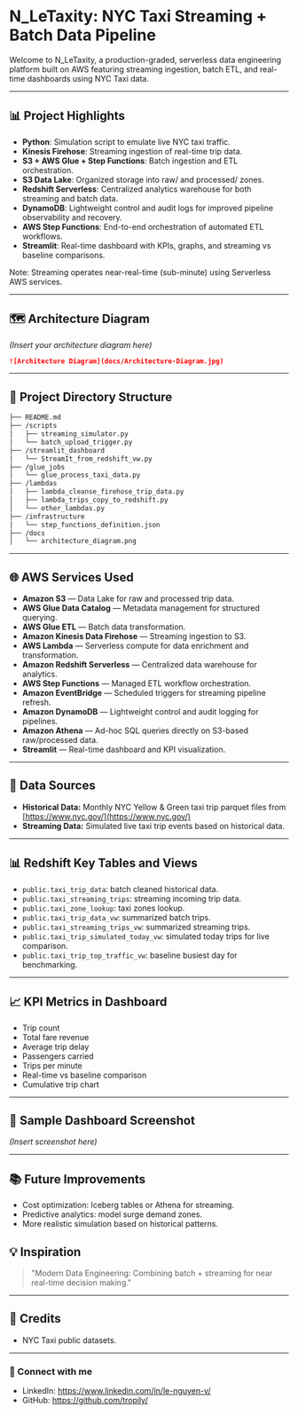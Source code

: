 # N\_LeTaxity: NYC Taxi Streaming + Batch Data Pipeline

Welcome to N\_LeTaxity, a production-graded, serverless data engineering platform built on AWS featuring streaming ingestion, batch ETL, and real-time dashboards using NYC Taxi data.

---

## 📊 Project Highlights

* **Python**: Simulation script to emulate live NYC taxi traffic.
* **Kinesis Firehose**: Streaming ingestion of real-time trip data.
* **S3 + AWS Glue + Step Functions**: Batch ingestion and ETL orchestration.
* **S3 Data Lake**: Organized storage into raw/ and processed/ zones.
* **Redshift Serverless**: Centralized analytics warehouse for both streaming and batch data.
* **DynamoDB**: Lightweight control and audit logs for improved pipeline observability and recovery.
* **AWS Step Functions**: End-to-end orchestration of automated ETL workflows.
* **Streamlit**: Real-time dashboard with KPIs, graphs, and streaming vs baseline comparisons.

Note: Streaming operates near-real-time (sub-minute) using Serverless AWS services.

---

## 🗺️ Architecture Diagram

*(Insert your architecture diagram here)*

```markdown
![Architecture Diagram](docs/Architecture-Diagram.jpg)
```

---

## 📂 Project Directory Structure

```markdown
├── README.md
├── /scripts
│   ├── streaming_simulator.py
│   └── batch_upload_trigger.py
├── /streamlit_dashboard
│   └── StreamIt_from_redshift_vw.py
├── /glue_jobs
│   └── glue_process_taxi_data.py
├── /lambdas
│   ├── lambda_cleanse_firehose_trip_data.py
│   ├── lambda_trips_copy_to_redshift.py
│   └── other_lambdas.py
├── /infrastructure
│   └── step_functions_definition.json
├── /docs
│   └── architecture_diagram.png
```

---

## 🌐 AWS Services Used

* **Amazon S3** — Data Lake for raw and processed trip data.
* **AWS Glue Data Catalog** — Metadata management for structured querying.
* **AWS Glue ETL** — Batch data transformation.
* **Amazon Kinesis Data Firehose** — Streaming ingestion to S3.
* **AWS Lambda** — Serverless compute for data enrichment and transformation.
* **Amazon Redshift Serverless** — Centralized data warehouse for analytics.
* **AWS Step Functions** — Managed ETL workflow orchestration.
* **Amazon EventBridge** — Scheduled triggers for streaming pipeline refresh.
* **Amazon DynamoDB** — Lightweight control and audit logging for pipelines.
* **Amazon Athena** — Ad-hoc SQL queries directly on S3-based raw/processed data.
* **Streamlit** — Real-time dashboard and KPI visualization.

---

## 📂 Data Sources

* **Historical Data:** Monthly NYC Yellow & Green taxi trip parquet files from [https://www.nyc.gov/](https://www.nyc.gov/)
* **Streaming Data:** Simulated live taxi trip events based on historical data.

---

## 📊 Redshift Key Tables and Views

* `public.taxi_trip_data`: batch cleaned historical data.
* `public.taxi_streaming_trips`: streaming incoming trip data.
* `public.taxi_zone_lookup`: taxi zones lookup.
* `public.taxi_trip_data_vw`: summarized batch trips.
* `public.taxi_streaming_trips_vw`: summarized streaming trips.
* `public.taxi_trip_simulated_today_vw`: simulated today trips for live comparison.
* `public.taxi_trip_top_traffic_vw`: baseline busiest day for benchmarking.

---

## 📈 KPI Metrics in Dashboard

* Trip count
* Total fare revenue
* Average trip delay
* Passengers carried
* Trips per minute
* Real-time vs baseline comparison
* Cumulative trip chart

---

## 📸 Sample Dashboard Screenshot

*(Insert screenshot here)*

---

## 📚 Future Improvements

* Cost optimization: Iceberg tables or Athena for streaming.
* Predictive analytics: model surge demand zones.
* More realistic simulation based on historical patterns.


## 💡 Inspiration

> "Modern Data Engineering: Combining batch + streaming for near real-time decision making."

---

## 💬 Credits

* NYC Taxi public datasets.


---

### 🔗 Connect with me

* LinkedIn: https://www.linkedin.com/in/le-nguyen-v/
* GitHub: https://github.com/tropily/
